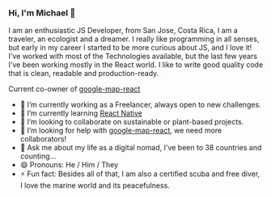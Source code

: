 ### Hi, I'm Michael 👋

I am an enthusiastic JS Developer, from San Jose, Costa Rica, I am a traveler, an ecologist and a dreamer. I really like programming in all senses, but early in my career I started to be more curious about JS, and I love it! I've worked with most of the Technologies available, but the last few years I've been working mostly in the React world. I like to write good quality code that is clean, readable and production-ready.

Current co-owner of [google-map-react](https://github.com/google-map-react/google-map-react)

- 🔭 I’m currently working as a Freelancer, always open to new challenges.
- 🌱 I’m currently learning [React Native](https://github.com/facebook/react-native)
- 👯 I’m looking to collaborate on sustainable or plant-based projects.
- 🤔 I’m looking for help with [google-map-react](https://github.com/google-map-react/google-map-react), we need more collaborators!
- 💬 Ask me about my life as a digital nomad, I've been to 38 countries and counting...
- 😄 Pronouns: He / Him / They
- ⚡ Fun fact: Besides all of that, I am also a certified scuba and free diver, I love the marine world and its peacefulness.
